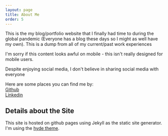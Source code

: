 ```yaml
---
layout: page
title: About Me
order: 5
---
```


This is the my blog/portfolio website that I finally had time to during the global pandemic (Everyone has a blog these days so I might as well have my own). This is a dump from all of my current/past work experiences

I'm sorry if this content looks awful on mobile - this isn't really designed for mobile users.

Despite enjoying social media, I don't believe in sharing social media with everyone 

Here are some places you can find me by:  
[Github](https://github.com/tedkim97)  
[Linkedin](https://www.linkedin.com/in/ted-kim/)

## Details about the Site

This site is hosted on github pages using Jekyll as the static site generator. I'm using the [hyde theme](https://github.com/poole/hyde).